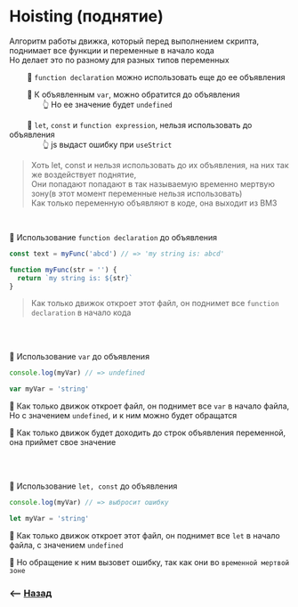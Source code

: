 # Hoisting (поднятие)

Алгоритм работы движка, который перед выполнением скрипта, поднимает все функции и переменные в начало кода  
Но делает это по разному для разных типов переменных

&emsp;&emsp; 🔹 `function declaration` можно использовать еще до ее объявления      

&emsp;&emsp; 🔹 К объявленным `var`, можно обратится до объявления  
&emsp;&emsp;&emsp;&emsp; 👆 Но ее значение будет `undefined`       
  
&emsp;&emsp; 🔹 `let`, `const` и `function expression`, нельзя использовать до объявления  
&emsp;&emsp;&emsp;&emsp; 👆 js выдаст ошибку при `useStrict`

> Хоть let, const и нельзя использовать до их объявления, на них так же воздействует поднятие,     
Они попадают попадают в так называемую временно мертвую зону(в этот момент переменные нельзя использовать)    
Как только переменную объявляют в коде, она выходит из ВМЗ

<br>

💠 Использование `function declaration` до объявления
```javascript
const text = myFunc('abcd') // => 'my string is: abcd'

function myFunc(str = '') {
  return `my string is: ${str}`
}
```
> Как только движок откроет этот файл, он поднимет все `function declaration` в начало кода

<br>
<br>

💠 Использование `var` до объявления
```javascript
console.log(myVar) // => undefined

var myVar = 'string'
```
🎯 Как только движок откроет файл, он поднимет все `var` в начало файла,   
Но с значением `undefined`, и к ним можно будет обращатся

🎯 Как только движок будет доходить до строк объявления переменной,   
она приймет свое значение

<br><br>

💠 Использование `let, const` до объявления

```javascript
console.log(myVar) // => выбросит ошибку

let myVar = 'string'
```

🎯 Как только движок откроет этот файл, он поднимет все `let` в начало файла, с значением `undefined`

🎯 Но обращение к ним вызовет ошибку, так как они во `временной мертвой зоне`

### ⟵ **<a href="../../readme.md">Назад</a>**